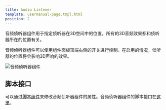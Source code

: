 ```yaml
---
title: Audio Listener
template: usermanual-page.tmpl.html
position: 2
---
```


音频侦听器组件用于指定侦听器在3D空间中的位置。所有的3D音频效果都和侦听器所在的位置有关。

音频侦听器组件可以使用组件面板顶端右侧的开关进行控制。在启用的情况，侦听器的位置将会影响3D声响的效果。

![音频侦听器组件][1]

## 脚本接口

可以通过[脚本组件][2]来修改音频侦听器组件的属性。音频侦听器组件的脚本接口在[这里][3]。

[1]: /images/user-manual/scenes/components/component-audio-listener.png
[2]: /user-manual/packs/components/script
[3]: /engine/api/stable/symbols/pc.AudioListenerComponent.html

